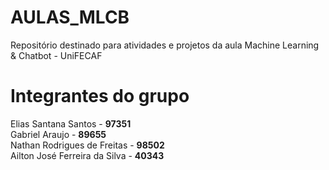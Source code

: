# AULAS_MLCB
Repositório destinado para atividades e projetos da aula Machine Learning &amp; Chatbot - UniFECAF

# Integrantes do grupo

Elias Santana Santos - <strong>97351</strong> <br>
Gabriel Araujo - <strong>89655</strong><br>
Nathan Rodrigues de Freitas - <strong>98502</strong><br>
Ailton José Ferreira da Silva - <strong>40343</strong><br>
